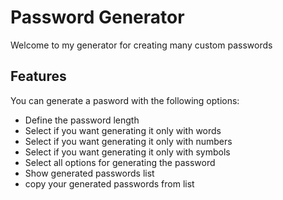 # Password Generator
Welcome to my generator for creating many custom passwords

## Features

You can generate a pasword with the following options:
- Define the password length
- Select if you want generating it only with words
- Select if you want generating it only with numbers
- Select if you want generating it only with symbols
- Select all options for generating the password
- Show generated passwords list
- copy your generated passwords from list


